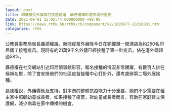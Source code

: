 ```yaml
---
layout: post
title: 印傭接受外展隊打疫苗踴躍　聶德權稱對港抗疫很重要
date: 2021-08-01 15:02:44.000000000 +08:00
link: https://news.rthk.hk/rthk/ch/component/k2/1603677-20210801.htm
categories: rthk
---
```


公務員事務局局長聶德權說，新冠疫苗外展隊今日在銅鑼灣一間酒店為約250名印尼傭工接種疫苗。現時有約21萬9千名外傭已經接種了第一針疫苗，佔在港外傭超過58%。

聶德權在社交網站引述印尼領事館形容，報名接種的情況非常踴躍，有數百人排在候補名單，除了會安排他們的社區疫苗接種中心打針外，還考慮辦第二場外展接種。

聶德權說，外傭響應及支持，對本港的整體抗疫能力十分重要，她們不少需要在僱主家中照顧幼童或長者，如果接種了疫苗，對幼童或長者而言，有助在家庭建立保護網，減少病毒在家中傳播的機會。
